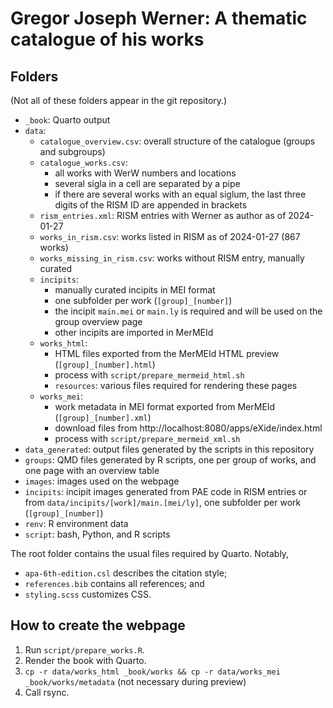 # Gregor Joseph Werner: A thematic catalogue of his works

## Folders

(Not all of these folders appear in the git repository.)

- `_book`: Quarto output
- `data`:
  - `catalogue_overview.csv`: overall structure of the catalogue (groups and subgroups)
  - `catalogue_works.csv`:
    - all works with WerW numbers and locations
    - several sigla in a cell are separated by a pipe
    - if there are several works with an equal siglum, the last three digits of the RISM ID are appended in brackets
  - `rism_entries.xml`: RISM entries with Werner as author as of 2024-01-27
  - `works_in_rism.csv`: works listed in RISM as of 2024-01-27 (867 works)
  - `works_missing_in_rism.csv`: works without RISM entry, manually curated
  - `incipits`:
    - manually curated incipits in MEI format
    - one subfolder per work (`[group]_[number]`)
    - the incipit `main.mei` or `main.ly` is required and will be used on the group overview page
    - other incipits are imported in MerMEId
  - `works_html`:
    - HTML files exported from the MerMEId HTML preview (`[group]_[number].html`)
    - process with `script/prepare_mermeid_html.sh`
    - `resources`: various files required for rendering these pages
  - `works_mei`:
    - work metadata in MEI format exported from MerMEId (`[group]_[number].xml`)
    - download files from http://localhost:8080/apps/eXide/index.html
    - process with `script/prepare_mermeid_xml.sh`
- `data_generated`: output files generated by the scripts in this repository
- `groups`: QMD files generated by R scripts, one per group of works, and one page with an overview table
- `images`: images used on the webpage
- `incipits`: incipit images generated from PAE code in RISM entries or from `data/incipits/[work]/main.[mei/ly]`, one subfolder per work (`[group]_[number]`)
- `renv`: R environment data
- `script`: bash, Python, and R scripts

The root folder contains the usual files required by Quarto. Notably,

- `apa-6th-edition.csl` describes the citation style;
- `references.bib` contains all references; and
- `styling.scss` customizes CSS.


## How to create the webpage

1. Run `script/prepare_works.R`.
2. Render the book with Quarto.
3. `cp -r data/works_html _book/works && cp -r data/works_mei _book/works/metadata` (not necessary during preview)
4. Call rsync.
